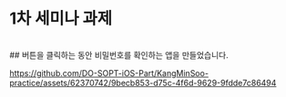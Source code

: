 # 1차 세미나 과제
<br>
## 버튼을 클릭하는 동안 비밀번호를 확인하는 앱을 만들었습니다.

https://github.com/DO-SOPT-iOS-Part/KangMinSoo-practice/assets/62370742/9becb853-d75c-4f6d-9629-9fdde7c86494


